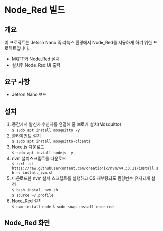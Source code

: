 
# Node_Red 빌드

## 개요
이 프로젝트는 Jetson Nano 즉 리눅스 환경에서 Node_Red를 사용하게 하기 위한 프로젝트입니다.

* MQTT와 Node_Red 설치
* 설치후 Node_Red Ui 출력

## 요구 사항
* Jetson Nano 보드

## 설치
1. 중간에서 발신자,수신자를 연결해 줄 브로커 설치(Mosquitto)   
`$ sudo apt install mosquitto -y`   
2. 클라이언트 설치   
`$ sudo apt install mosquitto-clients`   
3. Node.js 다운로드   
`$ sudo apt install nodejs -y`   
4. nvm 설치스크립트를 다운로드   
`$ curl -sL https://raw.githubusercontent.com/creationix/nvm/v0.33.11/install.sh –o install_nvm.sh`   
4. 다운로드한 nvm 설치 스크립트를 실행하고 OS 재부팅되도 환경변수 유지되게 설정   
`$ bash install_nvm.sh`   
`$ source ~/.profile`   
5. Node_Red 설치   
`$ nvm install node`
`$ sudo snap install node-red `

## Node_Red 화면


